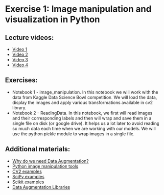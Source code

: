 # Exercise 1: Image manipulation and visualization in Python

## Lecture videos:

 * [Video 1](https://www.youtube.com/watch?v=-TDNDv2C6ow&feature=em-share_video_user)
 * [Video 2](https://www.youtube.com/watch?v=-RmipXviG8E&feature=em-share_video_user)
 * [Video 3](https://www.youtube.com/watch?v=_dNc7odIRiM&feature=em-share_video_user)
 * [Video 4](https://www.youtube.com/watch?v=-hHtfd9JrAg&feature=em-share_video_user)

## Exercises:
 * Notebook 1 - image_manipulation. In this notebook we will work with the data from Kaggle Data Science Bowl competition. We will load the data, display the images and apply various transformations available in cv2 library. 
 * Notebook 2 - ReadingData. In this notebook, we first will read images and their corresponding labels and then will wrap and save them in a single file on disk (or google drive). It helps us a lot later to avoid reading so much data each time when we are working with our models. We will use the python pickle module to wrap images in a single file. 

## Additional materials:

 * [Why do we need Data Augmentation?](https://nanonets.com/blog/data-augmentation-how-to-use-deep-learning-when-you-have-limited-data-part-2/)
 * [Python image manipulation tools](https://opensource.com/article/19/3/python-image-manipulation-tools)
 * [CV2 examples](https://opencv-python-tutroals.readthedocs.io/en/latest/py_tutorials/py_imgproc/py_table_of_contents_imgproc/py_table_of_contents_imgproc.html#image-processing-in-opencv)
 * [SciPy examples](https://docs.scipy.org/doc/scipy/reference/tutorial/ndimage.html)
 * [Scikit examples](https://scikit-image.org/docs/stable/auto_examples/index.html)
 * [Data Augmentation Libraries](https://towardsdatascience.com/data-augmentation-for-deep-learning-4fe21d1a4eb9)
